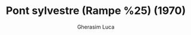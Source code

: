 ---
title: "Pont sylvestre (Rampe %25) (1970)"
subtitle: "Gherasim Luca"
displayImg: "img/covers/Pont sylvestre (Rampe _perc25), 1970, Gherasim Luca.jpg"
customForwardUrl: ""
---